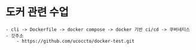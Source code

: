 # 도커 관련 수업
    - cli -> Dockerfile -> docker compose -> docker 기반 ci/cd -> 쿠버네티스
    - 깃주소
        - https://github.com/ucoccto/docker-test.git

